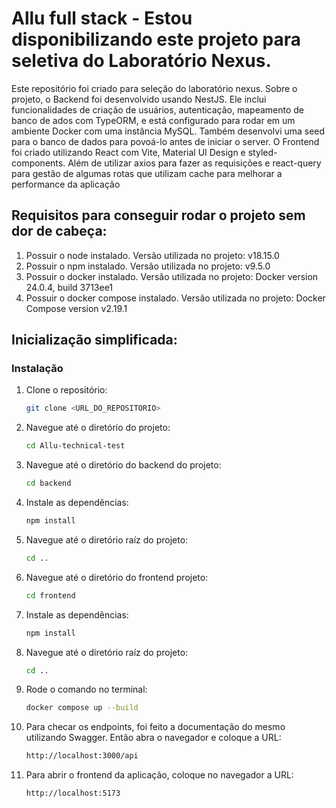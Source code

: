 # Allu full stack - Estou disponibilizando este projeto para seletiva do Laboratório Nexus.

Este repositório foi criado para seleção do laboratório nexus. Sobre o projeto, o Backend foi desenvolvido usando NestJS. Ele inclui funcionalidades de criação de usuários, autenticação, mapeamento de banco de ados com TypeORM, e está configurado para rodar em um ambiente Docker com uma instância MySQL. Também desenvolvi uma seed para o banco de dados para povoá-lo antes de iniciar o server.
O Frontend foi criado utilizando React com Vite, Material UI Design e styled-components. Além de utilizar axios para fazer as requisições e react-query para gestão de algumas rotas que utilizam cache para melhorar a performance da aplicação

## Requisitos para conseguir rodar o projeto sem dor de cabeça:

1. Possuir o node instalado. Versão utilizada no projeto: v18.15.0
2. Possuir o npm instalado. Versão utilizada no projeto: v9.5.0
3. Possuir o docker instalado. Versão utilizada no projeto: Docker version 24.0.4, build 3713ee1
4. Possuir o docker compose instalado. Versão utilizada no projeto: Docker Compose version v2.19.1

## Inicialização simplificada:

### Instalação

1. Clone o repositório:

   ```sh
   git clone <URL_DO_REPOSITORIO>
   ```

2. Navegue até o diretório do projeto:

   ```sh
   cd Allu-technical-test
   ```

3. Navegue até o diretório do backend do projeto:

   ```sh
   cd backend
   ```

4. Instale as dependências:

   ```sh
   npm install
   ```

5. Navegue até o diretório raíz do projeto:

   ```sh
   cd ..
   ```

6. Navegue até o diretório do frontend projeto:

   ```sh
   cd frontend
   ```

7. Instale as dependências:

   ```sh
   npm install
   ```

8. Navegue até o diretório raíz do projeto:

   ```sh
   cd ..
   ```

9. Rode o comando no terminal:

   ```sh
   docker compose up --build
   ```

10. Para checar os endpoints, foi feito a documentação do mesmo utilizando Swagger. Então abra o navegador e coloque a URL:

    ```sh
    http://localhost:3000/api
    ```

11. Para abrir o frontend da aplicação, coloque no navegador a URL:
    ```sh
    http://localhost:5173
    ```

